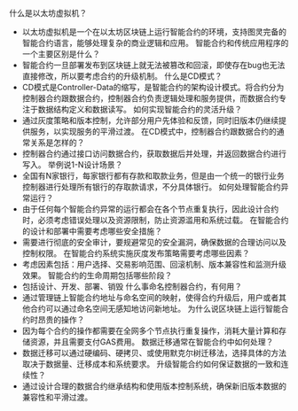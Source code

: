 什么是以太坊虚拟机？
- 以太坊虚拟机是一个在以太坊区块链上运行智能合约的环境，支持图灵完备的智能合约语言，能够处理复杂的商业逻辑和应用。
智能合约和传统应用程序的一个主要区别是什么？
- 智能合约一旦部署发布到区块链上就无法被篡改和回滚，即使存在bug也无法直接修改，所以要考虑合约的升级机制。
什么是CD模式？
- CD模式是Controller-Data的缩写，是智能合约的架构设计模式。将合约分为控制器合约跟数据合约，控制器合约负责逻辑处理和服务提供，而数据合约专注于数据结构定义和数据读写。
如何实现智能合约的灵活升级？
- 通过灰度策略和版本控制，允许部分用户先体验和反馈，同时旧版本仍继续提供服务，以实现服务的平滑过渡。
在CD模式中，控制器合约跟数据合约的通常关系是怎样的？
- 控制器合约通过接口访问数据合约，获取数据后并处理，并返回数据合约进行写入。
举例说1-N设计场景？
- 全国有N家银行，每家银行都有存款和取款业务，但是由一个统一的银行业务控制器进行处理所有银行的存取款请求，不分具体银行。
如何处理智能合约异常运行？
- 由于任何每个智能合约异常的运行都会在各个节点重复执行，因此设计合约时，必须考虑错误处理以及资源限制，防止资源滥用和系统过载。
在智能合约的设计和部署中需要考虑哪些安全措施？
- 需要进行彻底的安全审计，要规避常见的安全漏洞，确保数据的合理访问以及控制权限。
在智能合约系统实施灰度发布策略需要考虑哪些因素？
- 考虑因素包括：用户选择、交易影响范围、回滚机制、版本兼容性和监测升级效果。
智能合约的生命周期包括哪些阶段？
- 包括设计、开发、部署、销毁
什么事命名控制器合约，有何用？
- 通过管理链上智能合约地址与命名空间的映射，使得合约升级后，用户或者其他合约可以通过命名空间无感知地访问新地址。
为什么说区块链上运行智能合约时昂贵的操作？
- 因为每个合约的操作都需要在全网多个节点执行重复操作，消耗大量计算和存储资源，并且需要支付GAS费用。
数据迁移通常在智能合约中如何处理？
- 数据迁移可以通过硬编码、硬拷贝、或使用默克尔树迁移法，选择具体的方法取决于数据量、迁移成本和系统要求。
升级智能合约如何保证数据的一致和连续性？
- 通过设计合理的数据合约继承结构和使用版本控制系统，确保新旧版本数据的兼容性和平滑过渡。
